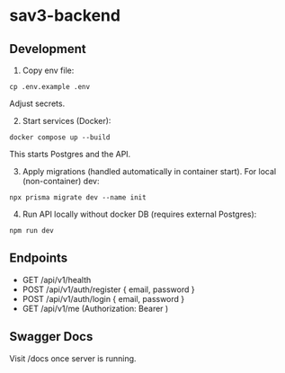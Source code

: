 # sav3-backend

## Development

1. Copy env file:
```
cp .env.example .env
```
Adjust secrets.

2. Start services (Docker):
```
docker compose up --build
```
This starts Postgres and the API.

3. Apply migrations (handled automatically in container start). For local (non-container) dev:
```
npx prisma migrate dev --name init
```

4. Run API locally without docker DB (requires external Postgres):
```
npm run dev
```

## Endpoints
- GET /api/v1/health
- POST /api/v1/auth/register { email, password }
- POST /api/v1/auth/login { email, password }
- GET /api/v1/me (Authorization: Bearer <token>)

## Swagger Docs
Visit /docs once server is running.

